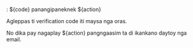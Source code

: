 : ${code} panangipaneknek ${action}

Agleppas ti verification code iti maysa nga oras.

No dika pay nagaplay ${action} pangngaasim ta di ikankano daytoy nga email.
